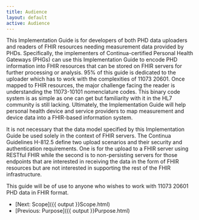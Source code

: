 ```yaml
---
title: Audience
layout: default
active: Audience
---
```


This Implementation Guide is for developers of both PHD data uploaders and readers of FHIR resources needing measurement data provided by PHDs. Specifically, the implementers of Continua-certified Personal Health Gateways (PHGs) can use this Implementation Guide to encode PHD information into FHIR resources that can be stored on FHIR servers for further processing or analysis. 95% of this guide is dedicated to the uploader which has to work with the complexities of 11073 20601. Once mapped to FHIR resources, the major challenge facing the reader is understanding the 11073-10101 nomenclature codes. This binary code system is as simple as one can get but familiarity with it in the HL7 community is still lacking.  Ultimately, the Implementation Guide will help personal health device and service providers to map measurement and device data into a FHIR-based information system.

It is not necessary that the data model specified by this Implementation Guide be used solely in the context of FHIR servers. The Continua Guidelines H-812.5 define two upload scenarios and their security and authentication requirements. One is for the upload to a FHIR server using RESTful FHIR while the second is to non-persisting servers for those endpoints that are interested in receiving the data in the form of FHIR resources but are not interested in supporting the rest of the FHIR infrastructure.

This guide will be of use to anyone who wishes to work with 11073 20601 PHD data in FHIR format.

 - [Next: Scope]({{ output }}Scope.html)
 - [Previous: Purpose]({{ output }}Purpose.html)